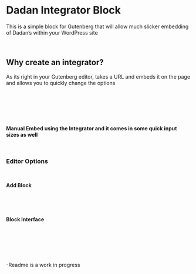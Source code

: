 Dadan Integrator Block
======================

This is a simple block for Gutenberg that will allow much slicker embedding of
Dadan’s within your WordPress site

 

Why create an integrator?
-------------------------

As its right in your Gutenberg editor, takes a URL and embeds it on the page and
allows you to quickly change the options

 

 

 

**Manual Embed using the Integrator and it comes in some quick input sizes as
well**

 

### Editor Options

 

**Add Block**

 

 

**Block Interface**

 

 

 

\-Readme is a work in progress
